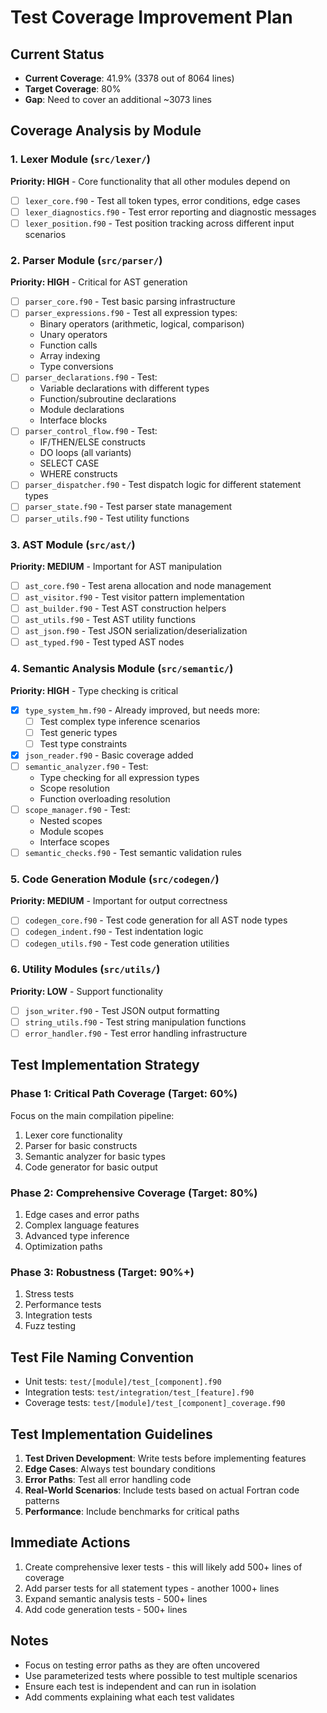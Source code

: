 # Test Coverage Improvement Plan

## Current Status
- **Current Coverage**: 41.9% (3378 out of 8064 lines)
- **Target Coverage**: 80%
- **Gap**: Need to cover an additional ~3073 lines

## Coverage Analysis by Module

### 1. Lexer Module (`src/lexer/`)
**Priority: HIGH** - Core functionality that all other modules depend on

- [ ] `lexer_core.f90` - Test all token types, error conditions, edge cases
- [ ] `lexer_diagnostics.f90` - Test error reporting and diagnostic messages
- [ ] `lexer_position.f90` - Test position tracking across different input scenarios

### 2. Parser Module (`src/parser/`)
**Priority: HIGH** - Critical for AST generation

- [ ] `parser_core.f90` - Test basic parsing infrastructure
- [ ] `parser_expressions.f90` - Test all expression types:
  - Binary operators (arithmetic, logical, comparison)
  - Unary operators
  - Function calls
  - Array indexing
  - Type conversions
- [ ] `parser_declarations.f90` - Test:
  - Variable declarations with different types
  - Function/subroutine declarations
  - Module declarations
  - Interface blocks
- [ ] `parser_control_flow.f90` - Test:
  - IF/THEN/ELSE constructs
  - DO loops (all variants)
  - SELECT CASE
  - WHERE constructs
- [ ] `parser_dispatcher.f90` - Test dispatch logic for different statement types
- [ ] `parser_state.f90` - Test parser state management
- [ ] `parser_utils.f90` - Test utility functions

### 3. AST Module (`src/ast/`)
**Priority: MEDIUM** - Important for AST manipulation

- [ ] `ast_core.f90` - Test arena allocation and node management
- [ ] `ast_visitor.f90` - Test visitor pattern implementation
- [ ] `ast_builder.f90` - Test AST construction helpers
- [ ] `ast_utils.f90` - Test AST utility functions
- [ ] `ast_json.f90` - Test JSON serialization/deserialization
- [ ] `ast_typed.f90` - Test typed AST nodes

### 4. Semantic Analysis Module (`src/semantic/`)
**Priority: HIGH** - Type checking is critical

- [x] `type_system_hm.f90` - Already improved, but needs more:
  - [ ] Test complex type inference scenarios
  - [ ] Test generic types
  - [ ] Test type constraints
- [x] `json_reader.f90` - Basic coverage added
- [ ] `semantic_analyzer.f90` - Test:
  - Type checking for all expression types
  - Scope resolution
  - Function overloading resolution
- [ ] `scope_manager.f90` - Test:
  - Nested scopes
  - Module scopes
  - Interface scopes
- [ ] `semantic_checks.f90` - Test semantic validation rules

### 5. Code Generation Module (`src/codegen/`)
**Priority: MEDIUM** - Important for output correctness

- [ ] `codegen_core.f90` - Test code generation for all AST node types
- [ ] `codegen_indent.f90` - Test indentation logic
- [ ] `codegen_utils.f90` - Test code generation utilities

### 6. Utility Modules (`src/utils/`)
**Priority: LOW** - Support functionality

- [ ] `json_writer.f90` - Test JSON output formatting
- [ ] `string_utils.f90` - Test string manipulation functions
- [ ] `error_handler.f90` - Test error handling infrastructure

## Test Implementation Strategy

### Phase 1: Critical Path Coverage (Target: 60%)
Focus on the main compilation pipeline:
1. Lexer core functionality
2. Parser for basic constructs
3. Semantic analyzer for basic types
4. Code generator for basic output

### Phase 2: Comprehensive Coverage (Target: 80%)
1. Edge cases and error paths
2. Complex language features
3. Advanced type inference
4. Optimization paths

### Phase 3: Robustness (Target: 90%+)
1. Stress tests
2. Performance tests
3. Integration tests
4. Fuzz testing

## Test File Naming Convention
- Unit tests: `test/[module]/test_[component].f90`
- Integration tests: `test/integration/test_[feature].f90`
- Coverage tests: `test/[module]/test_[component]_coverage.f90`

## Test Implementation Guidelines

1. **Test Driven Development**: Write tests before implementing features
2. **Edge Cases**: Always test boundary conditions
3. **Error Paths**: Test all error handling code
4. **Real-World Scenarios**: Include tests based on actual Fortran code patterns
5. **Performance**: Include benchmarks for critical paths

## Immediate Actions

1. Create comprehensive lexer tests - this will likely add 500+ lines of coverage
2. Add parser tests for all statement types - another 1000+ lines
3. Expand semantic analysis tests - 500+ lines
4. Add code generation tests - 500+ lines

## Notes
- Focus on testing error paths as they are often uncovered
- Use parameterized tests where possible to test multiple scenarios
- Ensure each test is independent and can run in isolation
- Add comments explaining what each test validates